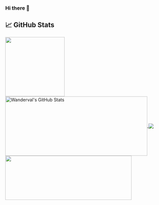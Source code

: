 ### Hi there 👋

<!--
**wanderval/wanderval** is a ✨ _special_ ✨ repository because its `README.md` (this file) appears on your GitHub profile.

Here are some ideas to get you started:

- 🔭 I’m currently working on ...
- 🌱 I’m currently learning ...
- 👯 I’m looking to collaborate on ...
- 🤔 I’m looking for help with ...
- 💬 Ask me about ...
- 📫 How to reach me: ...
- 😄 Pronouns: ...
- ⚡ Fun fact: ...
-->

## &#x1f4c8; GitHub Stats

<a  href="https://github.com/wanderval/wanderval">
  <img style="height: 188px; " align="center" src="https://github-readme-stats.vercel.app/api/top-langs/?username=wanderval&layout=compact&title_color=ffffff&text_color=c9cacc&icon_color=2bbc8a&bg_color=1d1f21" />
</a>
<a href="https://github.com//wanderval/wanderval">
  <img 
    style="height: 188px; width: 450px"
    align="center" src="https://github-readme-stats.vercel.app/api?username=wanderval&show_icons=true&line_height=27&count_private=true&title_color=ffffff&text_color=c9cacc&icon_color=2bbc8a&bg_color=1d1f21"
    alt="Wanderval's GitHub Stats" />
</a>
  
<a href="https://github.com/wanderval/happy">
  <img align="center" src="https://github-readme-stats.vercel.app/api/pin/?username=wanderval&repo=happy&title_color=ffffff&text_color=c9cacc&icon_color=2bbc8a&bg_color=1d1f21" />
</a>


<a href="https://github.com/wanderval/desafio-conceitos-nodejs">
  <img style="height: 140px; width: 400px" align="center" src="https://github-readme-stats.vercel.app/api/pin/?username=wanderval&repo=desafio-conceitos-nodejs&title_color=ffffff&text_color=c9cacc&icon_color=2bbc8a&bg_color=1d1f21" />
</a> 
